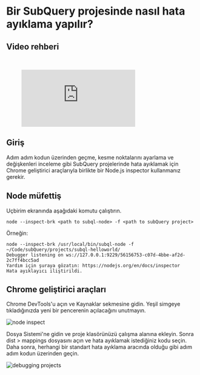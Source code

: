 # Bir SubQuery projesinde nasıl hata ayıklama yapılır?

## Video rehberi

<br/>
<figure class="video_container">
  <iframe src="https://www.youtube.com/embed/6NlaO-YN2q4" frameborder="0" allowfullscreen="true"></iframe>
</figure>

## Giriş

Adım adım kodun üzerinden geçme, kesme noktalarını ayarlama ve değişkenleri inceleme gibi SubQuery projelerinde hata ayıklamak için Chrome geliştirici araçlarıyla birlikte bir Node.js inspector kullanmanız gerekir.

## Node müfettiş

Uçbirim ekranında aşağıdaki komutu çalıştırın.

```shell
node --inspect-brk <path to subql-node> -f <path to subQuery project>
```

Örneğin:

```shell
node --inspect-brk /usr/local/bin/subql-node -f ~/Code/subQuery/projects/subql-helloworld/
Debugger listening on ws://127.0.0.1:9229/56156753-c07d-4bbe-af2d-2c7ff4bcc5ad
Yardım için şuraya gözatın: https://nodejs.org/en/docs/inspector
Hata ayıklayıcı iliştirildi.
```

## Chrome geliştirici araçları

Chrome DevTools'u açın ve Kaynaklar sekmesine gidin. Yeşil simgeye tıkladığınızda yeni bir pencerenin açılacağını unutmayın.

![node inspect](/assets/img/node_inspect.png)

Dosya Sistemi'ne gidin ve proje klasörünüzü çalışma alanına ekleyin. Sonra dist > mappings dosyasını açın ve hata ayıklamak istediğiniz kodu seçin. Daha sonra, herhangi bir standart hata ayıklama aracında olduğu gibi adım adım kodun üzerinden geçin.

![debugging projects](/assets/img/debugging_projects.png)
